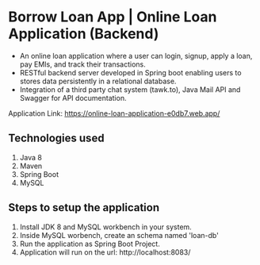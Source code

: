 # Borrow Loan App | Online Loan Application (Backend)

- An online loan application where a user can login, signup, apply a loan, pay EMIs, and track their transactions.
- RESTful backend server developed in Spring boot enabling users to stores data persistently in a relational database.
- Integration of a third party chat system (tawk.to), Java Mail API and Swagger for API documentation.

Application Link: https://online-loan-application-e0db7.web.app/

## Technologies used
1. Java 8
2. Maven
3. Spring Boot
4. MySQL

## Steps to setup the application
1. Install JDK 8 and MySQL workbench in your system.
2. Inside MySQL worbench, create an schema named 'loan-db'
3. Run the application as Spring Boot Project.
4. Application will run on the url: http://localhost:8083/
